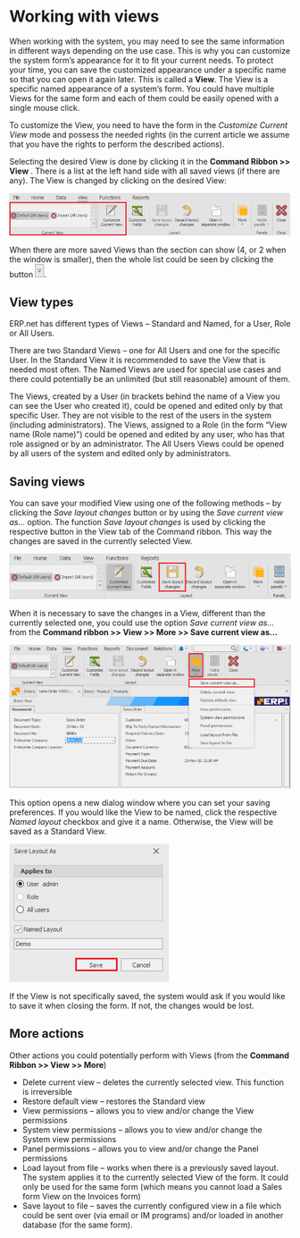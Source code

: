 # Working with views

When working with the system, you may need to see the same information in different ways depending on the use case. This is why you can customize the system form’s appearance for it to fit your current needs. To protect your time, you can save the customized appearance under a specific name so that you can open it again later. This is called a **View**. The View is a specific named appearance of a system’s form. You could have multiple Views for the same form and each of them could be easily opened with a single mouse click.

To customize the View, you need to have the form in the *Customize Current View* mode and possess the needed rights (in the current article we assume that you have the rights to perform the described actions).

Selecting the desired View is done by clicking it in the **Command Ribbon >> View** . There is a list at the left hand side with all saved views (if there are any). The View is changed by clicking on the desired View:

![View Tab](view-tab.png)

When there are more saved Views than the section can show (4, or 2 when the window is smaller), then the whole list could be seen by clicking the button ![More Button](more-button.png).

## View types

ERP.net has different types of Views – Standard and Named, for a User, Role or All Users.

There are two Standard Views – one for All Users and one for the specific User. In the Standard View it is recommended to save the View that is needed most often. The Named Views are used for special use cases and there could potentially be an unlimited (but still reasonable) amount of them.

The Views, created by a User (in brackets behind the name of a View you can see the User who created it), could be opened and edited only by that specific User. They are not visible to the rest of the users in the system (including administrators). The Views, assigned to a Role (in the form “View name (Role name)”) could be opened and edited by any user, who has that role assigned or by an administrator. The All Users Views could be opened by all users of the system and edited only by administrators.

## Saving views

You can save your modified View using one of the following methods – by clicking the *Save layout changes* button or by using the *Save current view as…* option.
The function *Save layout changes* is used by clicking the respective button in the View tab of the Command ribbon. This way the changes are saved in the currently selected View.
 
![Save Layout](save-layout.png)
 
When it is necessary to save the changes in a View, different than the currently selected one, you could use the option *Save current view as…* from the **Command ribbon >> View >> More >> Save current view as…**

![Save View](save-view.png)
 
This option opens a new dialog window where you can set your saving preferences. If you would like the View to be named, click the respective *Named layout* checkbox and give it a name. Otherwise, the View will be saved as a Standard View.

![Save Layout As](save-layout-as.png)

If the View is not specifically saved, the system would ask if you would like to save it when closing the form. If not, the changes would be lost.

## More actions

Other actions you could potentially perform with Views (from the **Command Ribbon >> View >> More**)

- Delete current view – deletes the currently selected view. This function is irreversible
- Restore default view – restores the Standard view
- View permissions – allows you to view and/or change the View permissions
- System view permissions – allows you to view and/or change the System view permissions
- Panel permissions – allows you to view and/or change the Panel permissions
- Load layout from file – works when there is a previously saved layout. The system applies it to the currently selected View of the form. It could only be used for the same form (which means you cannot load a Sales form View on the Invoices form)
- Save layout to file – saves the currently configured view in a file which could be sent over (via email or IM programs) and/or loaded in another database (for the same form).

